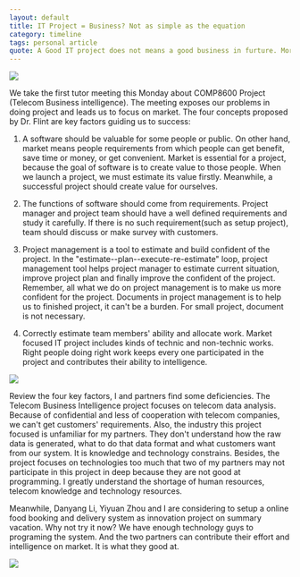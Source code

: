 ```yaml
---
layout: default
title: IT Project = Business? Not as simple as the equation
category: timeline
tags: personal article
quote: A Good IT project does not means a good business in furture. More things required to make project becoming business.
---
```


<img src="http://www.iglobsyn.com/wp-content/uploads/2015/03/business-intelligence-banner.png"/>

We take the first tutor meeting this Monday about COMP8600 Project (Telecom Business intelligence). The meeting exposes our problems in doing project and leads us to focus on market. The four concepts proposed by Dr. Flint are key factors guiding us to success:

1. A software should be valuable for some people or public. On other hand, market means people requirements from which people can get benefit, save time or money, or get convenient. Market is essential for a project, because the goal of software is to create value to those people. When we launch a project, we must estimate its value firstly. Meanwhile, a successful project should create value for ourselves.

2. The functions of software should come from requirements. Project manager and project team should have a well defined requirements and study it carefully. If there is no such requirement(such as setup project), team should discuss or make survey with customers.

3. Project management is a tool to estimate and build confident of the project. In the "estimate--plan--execute-re-estimate" loop, project management tool helps project manager to estimate current situation, improve project plan and finally improve the confident of the project. Remember, all what we do on project management is to make us more confident for the project. Documents in project management is to help us to finished project, it can't be a burden. For small project, document is not necessary.

4. Correctly estimate team members' ability and allocate work. Market focused IT project includes kinds of technic and non-technic works. Right people doing right work keeps every one participated in the project and contributes their ability to intelligence.

<img src="http://snespecialprojects.com/wp-content/uploads/2013/10/iStock_000027197562Medium-1789x640.jpg"/>

Review the four key factors, I and partners find some deficiencies. The Telecom Business Intelligence project focuses on telecom data analysis. Because of confidential and less of cooperation with telecom companies, we can't get customers' requirements. Also, the industry this project focused is unfamiliar for my partners. They don't understand how the raw data is generated, what to do that data format and what customers want from our system. It is knowledge and technology constrains. Besides, the project focuses on technologies too much that two of my partners may not participate in this project in deep because they are not good at programming. I greatly understand the shortage of human resources, telecom knowledge and technology resources.

Meanwhile, Danyang Li, Yiyuan Zhou and I are considering to setup a online food booking and delivery system as innovation project on summary vacation. Why not try it now? We have enough technology guys to programing the system. And the two partners can contribute their effort and intelligence on market. It is what they good at.

<img src="http://pulsosocial.com/wp-content/uploads/2013/10/food-smartphone.jpg"/>
